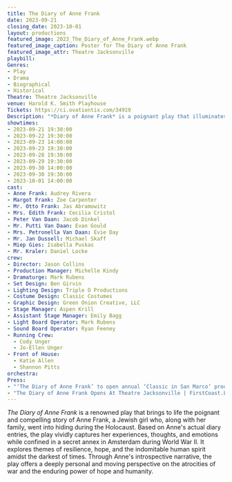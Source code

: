 ```yaml
---
title: The Diary of Anne Frank
date: 2023-09-21
closing_date: 2023-10-01
layout: productions
featured_image: 2023_The_Diary_of_Anne_Frank.webp
featured_image_caption: Poster for The Diary of Anne Frank
featured_image_attr: Theatre Jacksonville
playbill:
Genres:
- Play
- Drama
- Biographical
- Historical
Theatre: Theatre Jacksonville
venue: Harold K. Smith Playhouse
Tickets: https://ci.ovationtix.com/34919
Description: "*Diary of Anne Frank* is a poignant play that illuminates the resilience and hopes of Anne Frank, a young Jewish girl hiding from the Nazis during World War II. Through her diary entries, the drama delves into the human capacity for courage amid unimaginable adversity."
showtimes:
- 2023-09-21 19:30:00
- 2023-09-22 19:30:00
- 2023-09-23 14:00:00
- 2023-09-23 19:30:00
- 2023-09-28 19:30:00
- 2023-09-29 19:30:00
- 2023-09-30 14:00:00
- 2023-09-30 19:30:00
- 2023-10-01 14:00:00
cast:
- Anne Frank: Audrey Rivera
- Margot Frank: Zoe Carpenter
- Mr. Otto Frank: Jas Abramowitz
- Mrs. Edith Frank: Cecilia Cristol
- Peter Van Daan: Jacob Dinkel
- Mr. Putti Van Daan: Evan Gould
- Mrs. Petronella Van Daan: Evie Day
- Mr. Jan Dussell: Michael Skaff
- Miep Gies: Isabella Puskas
- Mr. Kraler: Daniel Locke
crew:
- Director: Jason Collins
- Production Manager: Michelle Kindy
- Dramaturge: Mark Rubens
- Set Design: Ben Girvin
- Lighting Design: Triple O Productions
- Costume Design: Classic Costumes
- Graphic Design: Green Onion Creative, LLC
- Stage Manager: Aspen Krill
- Assistant Stage Manager: Emily Bagg
- Light Board Operator: Mark Rubens
- Sound Board Operator: Ryan Feeney
- Running Crew: 
  - Cody Unger
  - Jo-Ellen Unger
- Front of House: 
  - Katie Allen
  - Shannon Pitts
orchestra:
Press:
- "‘The Diary of Anne Frank’ to open annual ‘Classic in San Marco’ production at Theatre Jacksonville | Action News Jax": https://www.actionnewsjax.com/news/local/diary-anne-frank-open-annual-classic-san-marco-production-september/JUOI2FBL3VFXHN6GYEFCSW5ALM/
- "The Diary of Anne Frank Opens At Theatre Jacksonville | FirstCoast.Life":https://firstcoast.life/events/the-diary-of-anne-frank-opens-at-theatre-jacksonville/
---
```

*The Diary of Anne Frank* is a renowned play that brings to life the poignant and compelling story of Anne Frank, a Jewish girl who, along with her family, went into hiding during the Holocaust. Based on Anne's actual diary entries, the play vividly captures her experiences, thoughts, and emotions while confined in a secret annex in Amsterdam during World War II. It explores themes of resilience, hope, and the indomitable human spirit amidst the darkest of times. Through Anne's introspective narrative, the play offers a deeply personal and moving perspective on the atrocities of war and the enduring power of hope and humanity.